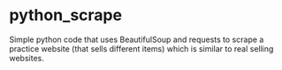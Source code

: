 # python_scrape
Simple python code that uses BeautifulSoup and requests to scrape a practice website (that sells different items) which is similar to real selling websites. 
